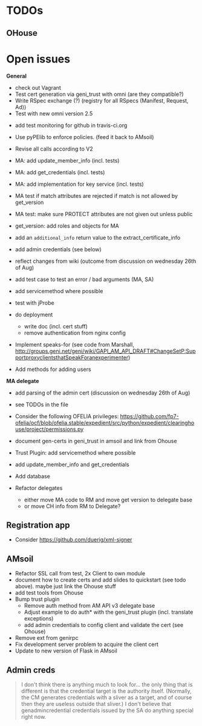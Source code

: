 # TODOs

## OHouse


# Open issues

**General**

- check out Vagrant
- Test cert generation via geni_trust with omni (are they compatible?)
- Write RSpec exchange (?) (registry for all RSpecs (Manifest, Request, Ad))
- Test with new omni version 2.5

* add test monitoring for github in travis-ci.org
* Use pyPElib to enforce policies. (feed it back to AMsoil)
* Revise all calls according to V2

* MA: add update_member_info (incl. tests)
* MA: add get_credentials (incl. tests)
* MA: add implementation for key service (incl. tests)

* MA test if match attributes are rejected if match is not allowed by get_version
* MA test: make sure PROTECT attributes are not given out unless public

* get_version: add roles and objects for MA

* add an `additional_info` return value to the extract_certificate_info
* add admin credentials (see below)
* reflect changes from wiki (outcome from discussion on wednesday 26th of Aug)
* add test case to test an error / bad arguments (MA, SA)
* add servicemethod where possible
* test with jProbe
* do deployment
  * write doc (incl. cert stuff)
  * remove authentication from nginx config
* Implement speaks-for (see code from Marshall, http://groups.geni.net/geni/wiki/GAPI_AM_API_DRAFT#ChangeSetP:SupportproxyclientsthatSpeakForanexperimenter)
* Add methods for adding users

**MA delegate**

* add parsing of the admin cert (discussion on wednesday 26th of Aug)
* see TODOs in the file
* Consider the following OFELIA privileges: https://github.com/fp7-ofelia/ocf/blob/ofelia.stable/expedient/src/python/expedient/clearinghouse/project/permissions.py

* document gen-certs in geni_trust in amsoil and link from Ohouse
* Trust Plugin: add servicemethod where possible

* add update_member_info and get_credentials
* Add database

* Refactor delegates
  * either move MA code to RM and move get version to delegate base
  * or move CH info from RM to Delegate?

## Registration app

* Consider https://github.com/duerig/xml-signer

## AMsoil

* Refactor SSL call from test, 2x Client to own module
* document how to create certs and add slides to quickstart (see todo above). maybe just link the Ohouse stuff
* add test tools from Ohouse
* Bump trust plugin
  * Remove auth method from AM API v3 delegate base
  * Adjust example to do auth* with the geni_trust plugin (incl. translate exceptions)
  * add admin credentials to config client and validate the cert (see Ohouse)
* Remove ext from genirpc
* Fix development server problem to acquire the client cert
* Update to new version of Flask in AMsoil

## Admin creds
> I don't think there is anything much to look for... the only thing that
is different is that the credential target is the authority itself.
(Normally, the CM generates credentials with a sliver as a target, and
of course then they are useless outside that sliver.)  I don't believe
that genadmincredential credentials issued by the SA do anything special
right now.

